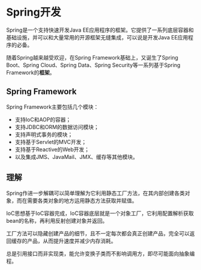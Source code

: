 # Spring开发

Spring是一个支持快速开发Java EE应用程序的框架。它提供了一系列底层容器和基础设施，并可以和大量常用的开源框架无缝集成，可以说是开发Java EE应用程序的必备。

随着Spring越来越受欢迎，在Spring Framework基础上，又诞生了Spring Boot、Spring Cloud、Spring Data、Spring Security等一系列基于Spring Framework的**框架**。

## Spring Framework

Spring Framework主要包括几个模块：

- 支持IoC和AOP的容器；
- 支持JDBC和ORM的数据访问模块；
- 支持声明式事务的模块；
- 支持基于Servlet的MVC开发；
- 支持基于Reactive的Web开发；
- 以及集成JMS、JavaMail、JMX、缓存等其他模块。

## 理解

Spring作进一步解耦可以简单理解为它利用静态工厂方法，在其内部创建各类对象，而在需要各类对象的地方运用静态方法获取并赋值。

IoC思想基于IoC容器完成，IoC容器底层就是一个对象工厂，它利用配置解析获取bean的名称，再利用反射创建对象并返回。

工厂方法可以隐藏创建产品的细节，且不一定每次都会真正创建产品，完全可以返回缓存的产品，从而提升速度并减少内存消耗。

总是引用接口而非实现类，能允许变换子类而不影响调用方，即尽可能面向抽象编程。
